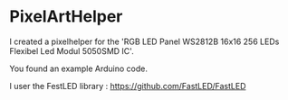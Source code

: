 # PixelArtHelper
I created a pixelhelper for the 'RGB LED Panel WS2812B 16x16 256 LEDs Flexibel Led Modul 5050SMD IC'.

You found an example Arduino code.

I user the FestLED library : https://github.com/FastLED/FastLED
